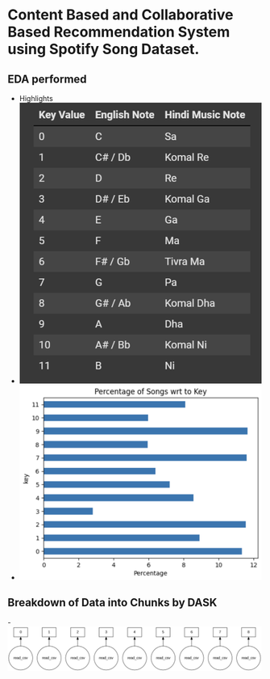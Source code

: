 # Content Based and Collaborative Based Recommendation System using Spotify Song Dataset.
## EDA performed
- Highlights
- ![](https://github.com/Md-Ali05/Recommendation-System/blob/main/Song%20Keys.png)
- ![](https://github.com/Md-Ali05/Recommendation-System/blob/main/Key%20Percentage.png)
## Breakdown of Data into Chunks by DASK
-![](https://github.com/Md-Ali05/Recommendation-System/blob/main/DASK%20Chunks.png)
